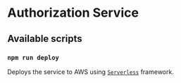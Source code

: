 # Authorization Service

## Available scripts

### `npm run deploy`

Deploys the service to AWS using [`Serverless`](https://www.serverless.com/) framework.
